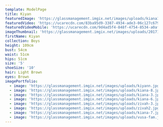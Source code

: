 ```yaml
---
template: ModelPage
title: Kiyan
featuredImage: 'https://glassmanagement.imgix.net/images/uploads/kiana128973bnner.jpg'
featuredVideo: 'https://ucarecdn.com/83ba95d9-3387-4934-ade3-06c127c6790d/'
featuredVideoMobile: 'https://ucarecdn.com/9d4ad5f4-848f-4754-8534-a0aff3276759/'
imageThumbnail: 'https://glassmanagement.imgix.net/images/uploads/201710284202.jpg'
firstName: Kiyan
collection: Boys
height: 109cm
bust: 54cm
waist: 51cm
hips: 51cm
size: '5'
shoeSize: '10'
hair: Light Brown
eyes: Brown
imagePortfolio:
  - image: 'https://glassmanagement.imgix.net/images/uploads/kiyann.jpg'
  - image: 'https://glassmanagement.imgix.net/images/uploads/kiana-8.jpg'
  - image: 'https://glassmanagement.imgix.net/images/uploads/kiana-3.jpg'
  - image: 'https://glassmanagement.imgix.net/images/uploads/kiana-6.jpg'
  - image: 'https://glassmanagement.imgix.net/images/uploads/zivah-3.jpg'
  - image: 'https://glassmanagement.imgix.net/images/uploads/zivah2.jpg'
  - image: 'https://glassmanagement.imgix.net/images/uploads/kiana-7.jpg'
  - image: 'https://glassmanagement.imgix.net/images/uploads/vusa-fam.jpg'
---
```



